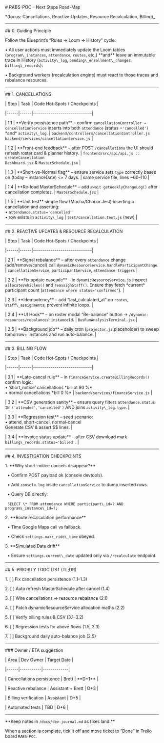 \# RABS-POC – Next Steps Road-Map

\*(focus: Cancellations, Reactive Updates, Resource Recalculation, Billing)\_



---



\## 0. Guiding Principle

Follow the Blueprint’s “Rules → Loom → History” cycle.

• All user actions must immediately update the Loom tables (`program\_instances`, `attendance`, `routes`, etc.) \*\*and\*\* leave an immutable trace in History (`activity\_log`, `pending\_enrollment\_changes`, `billing\_records`).

• Background workers (recalculation engine) must react to those traces and rebalance resources.



---



\## 1. CANCELLATIONS



| Step | Task | Code Hot-Spots / Checkpoints |

|------|------|------------------------------|

| 1.1 | \*\*Verify persistence path\*\* – confirm `cancellationController → cancellationService` inserts into both `attendance` (status =`'cancelled'`) \*and\* `activity\_log`. | `backend/controllers/cancellationController.js` <br>`backend/services/cancellationService.js` |

| 1.2 | \*\*Front-end feedback\*\* – after POST `/cancellations` the UI should refresh roster card \& planner history. | `frontend/src/api/api.js :: createCancellation` <br>`Dashboard.jsx` \& `MasterSchedule.jsx` |

| 1.3 | \*\*Short-vs-Normal flag\*\* – ensure service sets `type` correctly based on (today – instanceDate) <= 7 days. | same service file, lines ~60–110 |

| 1.4 | \*\*Re-load MasterSchedule\*\* – add `await getWeeklyChangeLog()` after cancellation completes. | `MasterSchedule.jsx` |

| 1.5 | \*\*Unit test\*\* simple flow (Mocha/Chai or Jest) inserting a cancellation and asserting: <br>• `attendance.status='cancelled'` <br>• row exists in `activity\_log` | `test/cancellation.test.js` (new) |



---



\## 2. REACTIVE UPDATES \& RESOURCE RECALCULATION



| Step | Task | Code Hot-Spots / Checkpoints |

|------|------|------------------------------|

| 2.1 | \*\*Signal rebalance\*\* – after every `attendance` change (add/remove/cancel) call `dynamicResourceService.handleParticipantChange`. | `cancellationService`, `participantService`, `attendance triggers` |

| 2.2 | \*\*Fix update cascade\*\* – in `dynamicResourceService.js` inspect `allocateVehicles()` and `reassignStaff()`. Ensure they fetch \*current\* participant count (`attendance where status='confirmed'`). |

| 2.3 | \*\*Idempotency\*\* – add “last\_calculated\_at” on `routes`, `staff\_assignments`, prevent infinite loops. |

| 2.4 | \*\*UI Hook\*\* – on roster modal “Re-balance” button -> `/dynamic-resources/rebalance/:instanceId`. | `BusRunAnalysisTerminal.jsx` |

| 2.5 | \*\*Background job\*\* – daily cron (`projector.js` placeholder) to sweep tomorrow+ instances and run auto-balance. |



---



\## 3. BILLING FLOW



| Step | Task | Code Hot-Spots / Checkpoints |

|------|------|------------------------------|

| 3.1 | \*\*Late-cancel rule\*\* – in `financeService.createBillingRecords()` confirm logic: <br>• ‘short\_notice’ cancellations \*bill at 90 %\* <br>• normal cancellations \*bill 0 %\* | `backend/services/financeService.js` |

| 3.2 | \*\*CSV generation sanity\*\* – ensure query filters `attendance.status IN ('attended','cancelled')` AND joins `activity\_log.type`. |

| 3.3 | \*\*Regression test\*\* – seed scenario: <br>• attend, short-cancel, normal-cancel <br>Generate CSV \& assert $$ lines. |

| 3.4 | \*\*Invoice status update\*\* – after CSV download mark `billing\_records.status='billed'`. |



---



\## 4. INVESTIGATION CHECKPOINTS



1\.  \*\*Why short-notice cancels disappear?\*\*

&nbsp;   • Confirm POST payload ok (console devtools).

&nbsp;   • Add `console.log` inside `cancellationService` to dump inserted rows.

&nbsp;   • Query DB directly:

&nbsp;     `SELECT \* FROM attendance WHERE participant\_id=? AND program\_instance\_id=?;`



2\.  \*\*Route recalculation performance\*\*

&nbsp;   • Time Google Maps call vs fallback.

&nbsp;   • Check `settings.max\_ride\_time` obeyed.



3\.  \*\*Simulated Date drift\*\*

&nbsp;   • Ensure `settings.current\_date` updated only via `/recalculate` endpoint.



---



\## 5. PRIORITY TODO LIST (TL;DR)



1\. \[ ] Fix cancellation persistence (1.1–1.3)

2\. \[ ] Auto refresh MasterSchedule after cancel (1.4)

3\. \[ ] Wire cancellations → resource rebalance (2.1)

4\. \[ ] Patch dynamicResourceService allocation maths (2.2)

5\. \[ ] Verify billing rules \& CSV (3.1–3.2)

6\. \[ ] Regression tests for above flows (1.5, 3.3)

7\. \[ ] Background daily auto-balance job (2.5)



---



\### Owner / ETA suggestion

| Area | Dev Owner | Target Date |

|------|-----------|-------------|

| Cancellations persistence | Brett | \*\*D+1\*\* |

| Reactive rebalance | Assistant + Brett | D+3 |

| Billing verification | Assistant | D+5 |

| Automated tests | TBD | D+6 |



---



\*\*Keep notes in `/docs/dev-journal.md` as fixes land.\*\*

When a section is complete, tick it off and move ticket to “Done” in Trello board `RABS-POC`.

